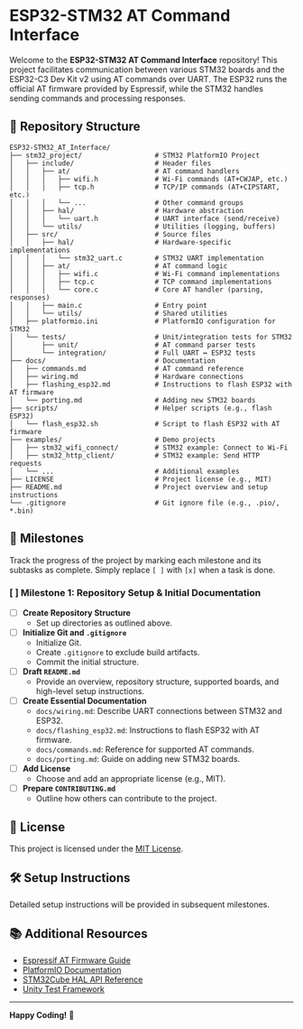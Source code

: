 # ESP32-STM32 AT Command Interface

Welcome to the **ESP32-STM32 AT Command Interface** repository! This project facilitates communication between various STM32 boards and the ESP32-C3 Dev Kit v2 using AT commands over UART. The ESP32 runs the official AT firmware provided by Espressif, while the STM32 handles sending commands and processing responses.

## 📁 Repository Structure
```
ESP32-STM32_AT_Interface/
├── stm32_project/                  # STM32 PlatformIO Project
│   ├── include/                    # Header files
│   │   ├── at/                     # AT command handlers
│   │   │   ├── wifi.h              # Wi-Fi commands (AT+CWJAP, etc.)
│   │   │   ├── tcp.h               # TCP/IP commands (AT+CIPSTART, etc.)
│   │   │   └── ...                 # Other command groups
│   │   ├── hal/                    # Hardware abstraction
│   │   │   └── uart.h              # UART interface (send/receive)
│   │   └── utils/                  # Utilities (logging, buffers)
│   ├── src/                        # Source files
│   │   ├── hal/                    # Hardware-specific implementations
│   │   │   └── stm32_uart.c        # STM32 UART implementation
│   │   ├── at/                     # AT command logic
│   │   │   ├── wifi.c              # Wi-Fi command implementations
│   │   │   ├── tcp.c               # TCP command implementations
│   │   │   └── core.c              # Core AT handler (parsing, responses)
│   │   ├── main.c                  # Entry point
│   │   └── utils/                  # Shared utilities
│   ├── platformio.ini              # PlatformIO configuration for STM32
│   └── tests/                      # Unit/integration tests for STM32
│       ├── unit/                   # AT command parser tests
│       └── integration/            # Full UART ↔ ESP32 tests
├── docs/                           # Documentation
│   ├── commands.md                 # AT command reference
│   ├── wiring.md                   # Hardware connections
│   ├── flashing_esp32.md           # Instructions to flash ESP32 with AT firmware
│   └── porting.md                  # Adding new STM32 boards
├── scripts/                        # Helper scripts (e.g., flash ESP32)
│   └── flash_esp32.sh              # Script to flash ESP32 with AT firmware
├── examples/                       # Demo projects
│   ├── stm32_wifi_connect/         # STM32 example: Connect to Wi-Fi
│   ├── stm32_http_client/          # STM32 example: Send HTTP requests
│   └── ...                         # Additional examples
├── LICENSE                         # Project license (e.g., MIT)
├── README.md                       # Project overview and setup instructions
└── .gitignore                      # Git ignore file (e.g., .pio/, *.bin)
```

## 🎯 Milestones

Track the progress of the project by marking each milestone and its subtasks as complete. Simply replace `[ ]` with `[x]` when a task is done.

### [ ] **Milestone 1: Repository Setup & Initial Documentation**

- [ ] **Create Repository Structure**
  - Set up directories as outlined above.
- [ ] **Initialize Git and `.gitignore`**
  - Initialize Git.
  - Create `.gitignore` to exclude build artifacts.
  - Commit the initial structure.
- [ ] **Draft `README.md`**
  - Provide an overview, repository structure, supported boards, and high-level setup instructions.
- [ ] **Create Essential Documentation**
  - `docs/wiring.md`: Describe UART connections between STM32 and ESP32.
  - `docs/flashing_esp32.md`: Instructions to flash ESP32 with AT firmware.
  - `docs/commands.md`: Reference for supported AT commands.
  - `docs/porting.md`: Guide on adding new STM32 boards.
- [ ] **Add License**
  - Choose and add an appropriate license (e.g., MIT).
- [ ] **Prepare `CONTRIBUTING.md`**
  - Outline how others can contribute to the project.

## 📜 License

This project is licensed under the [MIT License](LICENSE).

## 🛠 Setup Instructions

Detailed setup instructions will be provided in subsequent milestones.

## 📚 Additional Resources

- [Espressif AT Firmware Guide](https://docs.espressif.com/projects/esp-at/en/latest/)
- [PlatformIO Documentation](https://docs.platformio.org/)
- [STM32Cube HAL API Reference](https://www.st.com/en/development-tools/stm32cubef0.html)
- [Unity Test Framework](http://www.throwtheswitch.org/unity)

---

**Happy Coding!** 🚀

